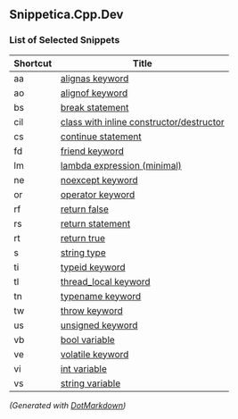 ## Snippetica\.Cpp\.Dev

### List of Selected Snippets

Shortcut|Title
--------|-----
aa|[alignas keyword](AlignAsKeyword.snippet)
ao|[alignof keyword](AlignOfKeyword.snippet)
bs|[break statement](BreakStatement.snippet)
cil|[class with inline constructor/destructor](ClassWithInlineConstructorDestructor.snippet)
cs|[continue statement](ContinueStatement.snippet)
fd|[friend keyword](FriendKeyword.snippet)
lm|[lambda expression (minimal)](LambdaExpressionMinimal.snippet)
ne|[noexcept keyword](NoExceptKeyword.snippet)
or|[operator keyword](OperatorKeyword.snippet)
rf|[return false](ReturnFalse.snippet)
rs|[return statement](ReturnStatement.snippet)
rt|[return true](ReturnTrue.snippet)
s|[string type](StringType.snippet)
ti|[typeid keyword](TypeIdKeyword.snippet)
tl|[thread_local keyword](ThreadLocalKeyword.snippet)
tn|[typename keyword](TypeNameKeyword.snippet)
tw|[throw keyword](ThrowKeyword.snippet)
us|[unsigned keyword](UnsignedKeyword.snippet)
vb|[bool variable](BoolVariable.snippet)
ve|[volatile keyword](VolatileKeyword.snippet)
vi|[int variable](IntVariable.snippet)
vs|[string variable](StringVariable.snippet)

*\(Generated with [DotMarkdown](http://github.com/JosefPihrt/DotMarkdown)\)*